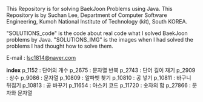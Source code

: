 This Repository is for solving BaekJoon Problems using Java.
This Repository is by Suchan Lee,
Department of Computer Software Engineering,
Kumoh National Institute of Technology (kit), South KOREA.

"SOLUTIONS_code" is the code about real code what I solved BaekJoon problems by Java.
"SOLUTIONS_IMG" is the images when I had solved the problems I had thought how to solve them.

E-mail : lsc1814@naver.com

**index**
p_1152 : 단어의 개수
p_2675 : 문자열 반복
p_2743 : 단어 길이 재기
p_2909 : 상수
p_9086 : 문자열
p_10809 : 알파벳 찾기
p_10810 : 공 넣기
p_10811 : 바구니 뒤집기
p_10813 : 공 바꾸기
p_11654 : 아스키 코드
p_11720 : 숫자의 합
p_27866 : 문자와 문자열
